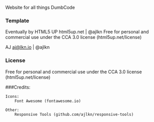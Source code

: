 Website for all things DumbCode

### Template

Eventually by HTML5 UP
html5up.net | @ajlkn
Free for personal and commercial use under the CCA 3.0 license (html5up.net/license)

AJ
aj@lkn.io | @ajlkn

### License
Free for personal and commercial use under the CCA 3.0 license (html5up.net/license)

###Credits:

	Icons:
		Font Awesome (fontawesome.io)

	Other:
		Responsive Tools (github.com/ajlkn/responsive-tools)